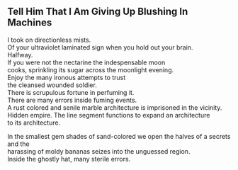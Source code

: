 Tell Him That I Am Giving Up Blushing In Machines
-------------------------------------------------
I took on directionless mists.  
Of your ultraviolet laminated sign when you hold out your brain.  
Halfway.  
If you were not the nectarine the indespensable moon  
cooks, sprinkling its sugar across the moonlight evening.  
Enjoy the many ironous attempts to trust  
the cleansed wounded soldier.  
There is scrupulous fortune in perfuming it.  
There are many errors inside fuming events.  
A rust colored and senile marble architecture is imprisoned in the vicinity.  
Hidden empire. The line segment functions to expand an architecture  
to its architecture.  
  
In the smallest gem shades of sand-colored we open the halves of a secrets and the  
harassing of moldy bananas seizes into the unguessed region.  
Inside the ghostly hat, many sterile errors.  
